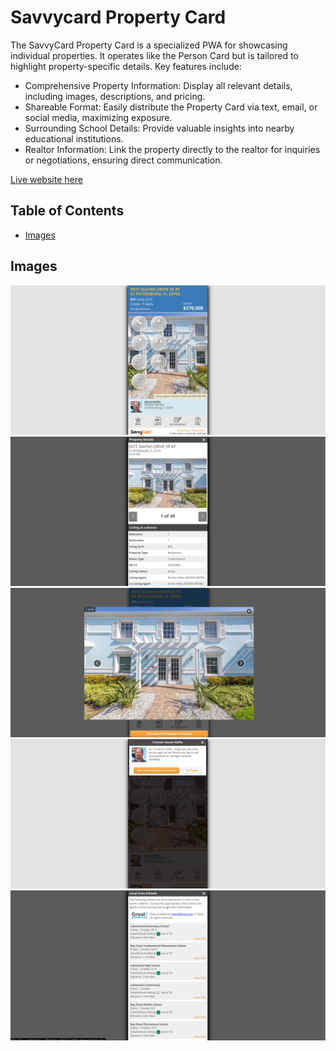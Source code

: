 # Savvycard Property Card

The SavvyCard Property Card is a specialized PWA for showcasing individual properties. It operates like the Person Card but is tailored to highlight property-specific details.
Key features include:

- Comprehensive Property Information: Display all relevant details, including images, descriptions, and pricing.
- Shareable Format: Easily distribute the Property Card via text, email, or social media, maximizing exposure.
- Surrounding School Details: Provide valuable insights into nearby educational institutions.
- Realtor Information: Link the property directly to the realtor for inquiries or negotiations, ensuring direct communication.

[Live website here](https://www3.savvycard.com/Aaron-Hefte/5072-STARFISH-DRIVE-SE-F-ST-PETERSBURG-FL-33705-U8234808/2kzcx5id2_lcid)

## Table of Contents
* [Images](#images)
  
## Images

![example 1](https://raw.githubusercontent.com/imoralescs/images/refs/heads/main/savvycard/Screenshot%20from%202024-11-23%2021-10-33.png)
![example 2](https://raw.githubusercontent.com/imoralescs/images/refs/heads/main/savvycard/Screenshot%20from%202024-11-23%2021-10-40.png)
![example 3](https://raw.githubusercontent.com/imoralescs/images/refs/heads/main/savvycard/Screenshot%20from%202024-11-23%2021-10-49.png)
![example 4](https://raw.githubusercontent.com/imoralescs/images/refs/heads/main/savvycard/Screenshot%20from%202024-11-23%2021-10-55.png)
![example 5](https://raw.githubusercontent.com/imoralescs/images/refs/heads/main/savvycard/Screenshot%20from%202024-11-23%2021-11-07.png)
